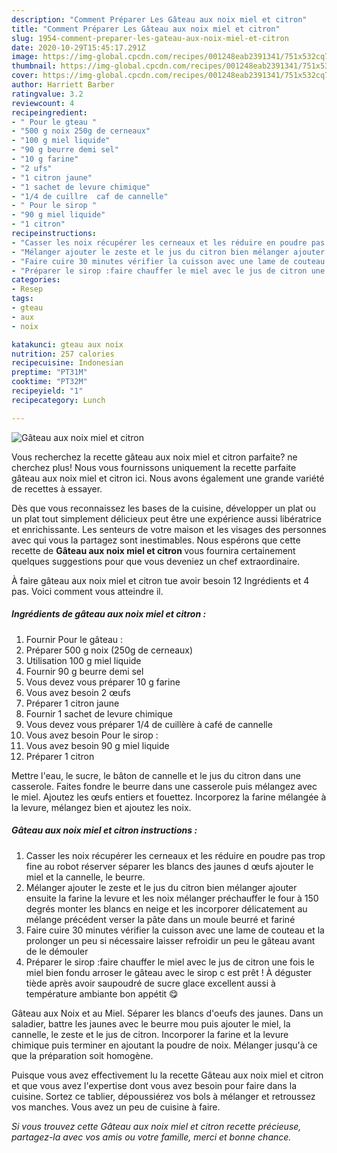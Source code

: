 ```yaml
---
description: "Comment Préparer Les Gâteau aux noix miel et citron"
title: "Comment Préparer Les Gâteau aux noix miel et citron"
slug: 1954-comment-preparer-les-gateau-aux-noix-miel-et-citron
date: 2020-10-29T15:45:17.291Z
image: https://img-global.cpcdn.com/recipes/001248eab2391341/751x532cq70/gateau-aux-noix-miel-et-citron-photo-principale-de-la-recette.jpg
thumbnail: https://img-global.cpcdn.com/recipes/001248eab2391341/751x532cq70/gateau-aux-noix-miel-et-citron-photo-principale-de-la-recette.jpg
cover: https://img-global.cpcdn.com/recipes/001248eab2391341/751x532cq70/gateau-aux-noix-miel-et-citron-photo-principale-de-la-recette.jpg
author: Harriett Barber
ratingvalue: 3.2
reviewcount: 4
recipeingredient:
- " Pour le gteau "
- "500 g noix 250g de cerneaux"
- "100 g miel liquide"
- "90 g beurre demi sel"
- "10 g farine"
- "2 ufs"
- "1 citron jaune"
- "1 sachet de levure chimique"
- "1/4 de cuillre  caf de cannelle"
- " Pour le sirop "
- "90 g miel liquide"
- "1 citron"
recipeinstructions:
- "Casser les noix récupérer les cerneaux et les réduire en poudre pas trop fine au robot réserver séparer les blancs des jaunes d œufs ajouter le miel et la cannelle, le beurre."
- "Mélanger ajouter le zeste et le jus du citron bien mélanger ajouter ensuite la farine la levure et les noix mélanger préchauffer le four à 150 degrés monter les blancs en neige et les incorporer délicatement au mélange précédent verser la pâte dans un moule beurré et fariné"
- "Faire cuire 30 minutes vérifier la cuisson avec une lame de couteau et la prolonger un peu si nécessaire laisser refroidir un peu le gâteau avant de le démouler"
- "Préparer le sirop :faire chauffer le miel avec le jus de citron une fois le miel bien fondu arroser le gâteau avec le sirop c est prêt ! À déguster tiède après avoir saupoudré de sucre glace excellent aussi à température ambiante bon appétit 😋"
categories:
- Resep
tags:
- gteau
- aux
- noix

katakunci: gteau aux noix 
nutrition: 257 calories
recipecuisine: Indonesian
preptime: "PT31M"
cooktime: "PT32M"
recipeyield: "1"
recipecategory: Lunch

---
```



![Gâteau aux noix miel et citron](https://img-global.cpcdn.com/recipes/001248eab2391341/751x532cq70/gateau-aux-noix-miel-et-citron-photo-principale-de-la-recette.jpg)

Vous recherchez la recette gâteau aux noix miel et citron parfaite? ne cherchez plus! Nous vous fournissons uniquement la recette parfaite gâteau aux noix miel et citron ici. Nous avons également une grande variété de recettes à essayer.

Dès que vous reconnaissez les bases de la cuisine, développer un plat ou un plat tout simplement délicieux peut être une expérience aussi libératrice et enrichissante. Les senteurs de votre maison et les visages des personnes avec qui vous la partagez sont inestimables. Nous espérons que cette recette de <strong> Gâteau aux noix miel et citron </strong> vous fournira certainement quelques suggestions pour que vous deveniez un chef extraordinaire.

<!--inarticleads1-->

À faire gâteau aux noix miel et citron tue avoir besoin 12 Ingrédients et 4 pas. Voici comment vous atteindre il.

##### Ingrédients de gâteau aux noix miel et citron :

1. Fournir  Pour le gâteau :
1. Préparer 500 g noix (250g de cerneaux)
1. Utilisation 100 g miel liquide
1. Fournir 90 g beurre demi sel
1. Vous devez vous préparer 10 g farine
1. Vous avez besoin 2 œufs
1. Préparer 1 citron jaune
1. Fournir 1 sachet de levure chimique
1. Vous devez vous préparer 1/4 de cuillère à café de cannelle
1. Vous avez besoin  Pour le sirop :
1. Vous avez besoin 90 g miel liquide
1. Préparer 1 citron


Mettre l&#39;eau, le sucre, le bâton de cannelle et le jus du citron dans une casserole. Faites fondre le beurre dans une casserole puis mélangez avec le miel. Ajoutez les œufs entiers et fouettez. Incorporez la farine mélangée à la levure, mélangez bien et ajoutez les noix. 

<!--inarticleads2-->

##### Gâteau aux noix miel et citron instructions :

1. Casser les noix récupérer les cerneaux et les réduire en poudre pas trop fine au robot réserver séparer les blancs des jaunes d œufs ajouter le miel et la cannelle, le beurre.
1. Mélanger ajouter le zeste et le jus du citron bien mélanger ajouter ensuite la farine la levure et les noix mélanger préchauffer le four à 150 degrés monter les blancs en neige et les incorporer délicatement au mélange précédent verser la pâte dans un moule beurré et fariné
1. Faire cuire 30 minutes vérifier la cuisson avec une lame de couteau et la prolonger un peu si nécessaire laisser refroidir un peu le gâteau avant de le démouler
1. Préparer le sirop :faire chauffer le miel avec le jus de citron une fois le miel bien fondu arroser le gâteau avec le sirop c est prêt ! À déguster tiède après avoir saupoudré de sucre glace excellent aussi à température ambiante bon appétit 😋


Gâteau aux Noix et au Miel. Séparer les blancs d&#39;oeufs des jaunes. Dans un saladier, battre les jaunes avec le beurre mou puis ajouter le miel, la cannelle, le zeste et le jus de citron. Incorporer la farine et la levure chimique puis terminer en ajoutant la poudre de noix. Mélanger jusqu&#39;à ce que la préparation soit homogène. 

<!--inarticleads1-->

<p>
Puisque vous avez effectivement lu la recette Gâteau aux noix miel et citron et que vous avez l'expertise dont vous avez besoin pour faire dans la cuisine. Sortez ce tablier, dépoussiérez vos bols à mélanger et retroussez vos manches. Vous avez un peu de cuisine à faire.
</p>

<p>
<i>Si vous trouvez cette Gâteau aux noix miel et citron recette précieuse, partagez-la avec vos amis ou votre famille, merci et bonne chance.</i>
</p>
